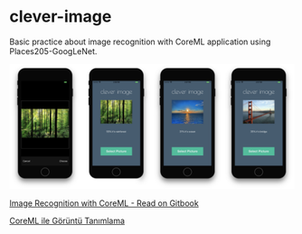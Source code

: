 # clever-image
Basic practice about image recognition with CoreML application using Places205-GoogLeNet.

![Screenshot](cleverImage.png)

[Image Recognition with CoreML - Read on Gitbook](https://mehmetkoca.gitbooks.io/coreml/)

[CoreML ile Görüntü Tanımlama](https://yapayzeka.ai/coreml-ile-goruntu-tanimlama/)

